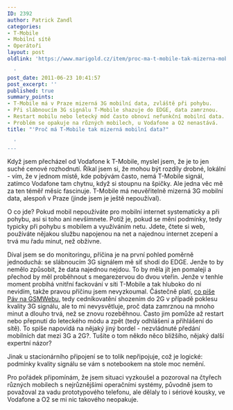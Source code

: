 ```yaml
---
ID: 2392
author: Patrick Zandl
categories:
- T-Mobile
- Mobilní sítě
- Operátoři
layout: post
oldlink: 'https://www.marigold.cz/item/proc-ma-t-mobile-tak-mizerna-mobilni-data

  '
post_date: 2011-06-23 10:41:57
post_excerpt: ''
published: true
summary_points:
- T-Mobile má v Praze mizerná 3G mobilní data, zvláště při pohybu.
- Při slábnoucím 3G signálu T-Mobile shazuje do EDGE, data zamrznou.
- Restart mobilu nebo letecký mód často obnoví nefunkční mobilní data.
- Problém se opakuje na různých mobilech, u Vodafone a O2 nenastává.
title: "'Proč má T-Mobile tak mizerná mobilní data?"

  '
---
```


Když jsem přecházel od Vodafone k T-Mobile, myslel jsem, že je to jen suché cenové rozhodnutí. Říkal jsem si, že mohou být rozdíly drobné, lokální - vím, že v jednom místě, kde pobývám často, nemá T-Mobile signál, zatímco Vodafone tam chytnu, když si stoupnu na špičky. Ale jedna věc mě za ten téměř měsíc fascinuje. T-Mobile má neuvěřitelně mizerná 3G mobilní data, alespoň v Praze (jinde jsem je ještě nepoužíval).

O co jde? Pokud mobil nepoužíváte pro mobilní internet systematicky a při pohybu,  asi si toho ani nevšimnete. Potíž je, pokud se mění podmínky, tedy typicky při pohybu s mobilem a využíváním netu. Jdete, čtete si web, používáte nějakou službu  napojenou na net a najednou internet zcepení a trvá mu řadu minut, než obživne. 

Díval jsem se do monitoringu, příčina je na první pohled poměrně jednoduchá: se slábnoucím 3G signálem mě síť shodí do EDGE. Jenže to by nemělo způsobit, že data najednou nejdou. To by měla jít jen pomaleji a přechod by měl proběhnout s megarezervou do dvou vteřin. Jenže v tenhle moment probíhá vnitřní fackování v síti T-Mobile a tak hluboko do ní nevidím, takže pravou příčinu jsem nevyzkoumal. Částečně platí, <a href="http://www.gsmweb.cz/blog/2011/02/15/jak-se-dela-cednik/">co píše Páv na GSMWebu</a>, tedy cedníkovatění shozením do 2G v případě poklesu kvality 3G signálu, ale to mi nevysvětluje, proč data zamrznou na mnoho minut a dlouho trvá, než se znovu rozeběhnou.  Často jim pomůže až restart nebo přepnutí do leteckého módu a zpět (tedy odhlášení a přihlášení do sítě). To spíše napovídá na nějaký jiný bordel - nezvládnuté předání mobilních dat mezi 3G a 2G?. Tušíte o tom někdo něco bližšího, nějaký další expertní názor?

Jinak u stacionárního připojení se to tolik nepřipojuje, což je logické: podmínky kvality signálu se vám s notebookem na stole moc nemění.

Pro pořádek připomínám, že jsem situaci vyzkoušel a pozoroval na čtyřech různých mobilech s nejrůznějšími operačními systémy, původně jsem to považoval za vadu prototypového telefonu, ale dělaly to i sériové kousky, ve Vodafone a O2 se mi nic takového neopakuje.